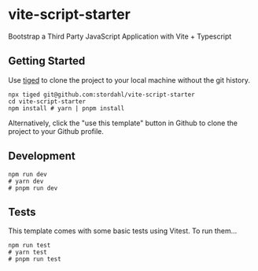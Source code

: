 # vite-script-starter

Bootstrap a Third Party JavaScript Application with Vite + Typescript

## Getting Started

Use [tiged](https://github.com/tiged/tiged) to clone the project to your local machine without the git
history. 

```shell
npx tiged git@github.com:stordahl/vite-script-starter
cd vite-script-starter
npm install # yarn | pnpm install
```

Alternatively, click the "use this template" button in Github to clone
the project to your Github profile.

## Development

```shell
npm run dev 
# yarn dev
# pnpm run dev
```

## Tests

This template comes with some basic tests using Vitest. To run them...

```shell
npm run test
# yarn test
# pnpm run test
```
